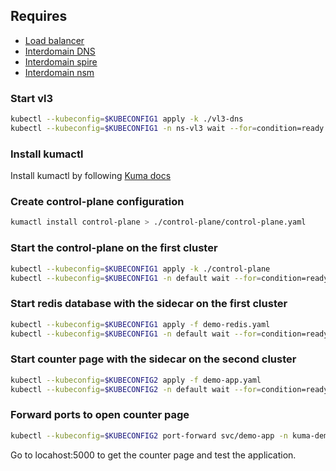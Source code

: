 

## Requires

- [Load balancer](../interdomain/loadbalancer)
- [Interdomain DNS](../interdomain/dns)
- [Interdomain spire](../interdomain/spire)
- [Interdomain nsm](../interdomain/nsm)


### Start vl3
```bash
kubectl --kubeconfig=$KUBECONFIG1 apply -k ./vl3-dns
kubectl --kubeconfig=$KUBECONFIG1 -n ns-vl3 wait --for=condition=ready --timeout=2m pod -l app=vl3-ipam
```

### Install kumactl

Install kumactl by following [Kuma docs](https://kuma.io/docs/1.7.x/installation/kubernetes/)

### Create control-plane configuration
```bash
kumactl install control-plane > ./control-plane/control-plane.yaml
```

### Start the control-plane on the first cluster
```bash
kubectl --kubeconfig=$KUBECONFIG1 apply -k ./control-plane
kubectl --kubeconfig=$KUBECONFIG1 -n default wait --for=condition=ready --timeout=3m pod -l app=kuma-control-plane
```

### Start redis database with the sidecar on the first cluster
```bash
kubectl --kubeconfig=$KUBECONFIG1 apply -f demo-redis.yaml
kubectl --kubeconfig=$KUBECONFIG1 -n default wait --for=condition=ready --timeout=3m pod -l app=redis
```

### Start counter page with the sidecar on the second cluster
```bash
kubectl --kubeconfig=$KUBECONFIG2 apply -f demo-app.yaml
kubectl --kubeconfig=$KUBECONFIG2 -n default wait --for=condition=ready --timeout=3m pod -l app=demo-app
```

### Forward ports to open counter page
```bash
kubectl --kubeconfig=$KUBECONFIG2 port-forward svc/demo-app -n kuma-demo 5000:5000
```

Go to locahost:5000 to get the counter page and test the application.
